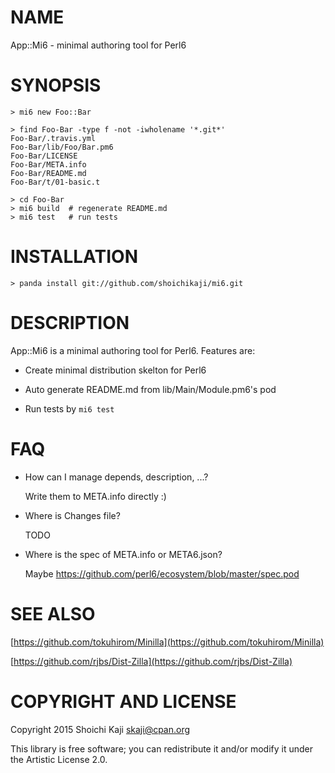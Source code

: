 NAME
====

App::Mi6 - minimal authoring tool for Perl6

SYNOPSIS
========

    > mi6 new Foo::Bar

    > find Foo-Bar -type f -not -iwholename '*.git*'
    Foo-Bar/.travis.yml
    Foo-Bar/lib/Foo/Bar.pm6
    Foo-Bar/LICENSE
    Foo-Bar/META.info
    Foo-Bar/README.md
    Foo-Bar/t/01-basic.t

    > cd Foo-Bar
    > mi6 build  # regenerate README.md
    > mi6 test   # run tests

INSTALLATION
============

    > panda install git://github.com/shoichikaji/mi6.git

DESCRIPTION
===========

App::Mi6 is a minimal authoring tool for Perl6. Features are:

  * Create minimal distribution skelton for Perl6

  * Auto generate README.md from lib/Main/Module.pm6's pod

  * Run tests by `mi6 test`

FAQ
===

  * How can I manage depends, description, ...?

    Write them to META.info directly :)

  * Where is Changes file?

    TODO

  * Where is the spec of META.info or META6.json?

    Maybe https://github.com/perl6/ecosystem/blob/master/spec.pod

SEE ALSO
========

[https://github.com/tokuhirom/Minilla](https://github.com/tokuhirom/Minilla)

[https://github.com/rjbs/Dist-Zilla](https://github.com/rjbs/Dist-Zilla)

COPYRIGHT AND LICENSE
=====================

Copyright 2015 Shoichi Kaji <skaji@cpan.org>

This library is free software; you can redistribute it and/or modify it under the Artistic License 2.0.
